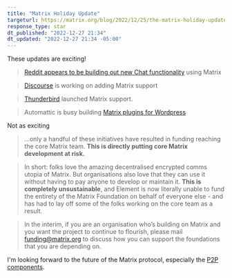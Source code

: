 ```yaml
---
title: "Matrix Holiday Update"
targeturl: https://matrix.org/blog/2022/12/25/the-matrix-holiday-update-2022
response_type: star
dt_published: "2022-12-27 21:34"
dt_updated: "2022-12-27 21:34 -05:00"
---
```


These updates are exciting!

> [Reddit appears to be building out new Chat functionality](https://macaw.social/@wongmjane/109529583352532543) using Matrix

> [Discourse](https://meta.discourse.org/t/matrix-protocol-for-chat/210780) is working on adding Matrix support

> [Thunderbird](https://www.theregister.com/2022/06/30/thunderbird_102) launched Matrix support.

> Automattic is busy building [Matrix plugins for Wordpress](https://github.com/Automattic/chatrix)

Not as exciting

> ...only a handful of these initiatives have resulted in funding reaching the core Matrix team. **This is directly putting core Matrix development at risk.**

> In short: folks love the amazing decentralised encrypted comms utopia of Matrix. But organisations also love that they can use it without having to pay anyone to develop or maintain it. **This is completely unsustainable**, and Element is now literally unable to fund the entirety of the Matrix Foundation on behalf of everyone else - and has had to lay off some of the folks working on the core team as a result.

> In the interim, if you are an organisation who’s building on Matrix and you want the project to continue to flourish, please mail funding@matrix.org to discuss how you can support the foundations that you are depending on.

I'm looking forward to the future of the Matrix protocol, especially the [P2P components](https://arewep2pyet.com/).